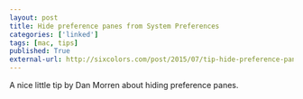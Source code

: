 ```yaml
---
layout: post
title: Hide preference panes from System Preferences
categories: ['linked']
tags: [mac, tips]
published: True
external-url: http://sixcolors.com/post/2015/07/tip-hide-preference-panes-from-system-preferences/
---
```


A nice little tip by Dan Morren about hiding preference panes.